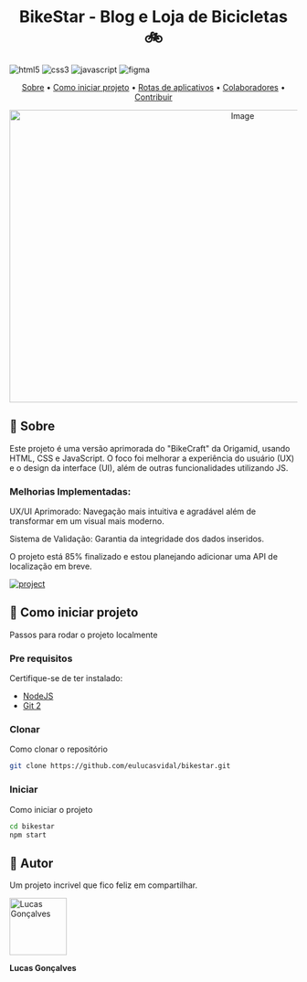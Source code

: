 [JAVASCRIPT__BADGE]: https://img.shields.io/badge/Javascript-000?style=for-the-badge&logo=javascript
[FIGMA__BADGE]:https://img.shields.io/badge/figma-%23F24E1E.svg?style=for-the-badge&logo=figma&logoColor=white
[CSS3__BADGE]: https://img.shields.io/badge/css3-%231572B6.svg?style=for-the-badge&logo=css3&logoColor=white
[HTML5__BADGE]:https://img.shields.io/badge/html5-%23E34F26.svg?style=for-the-badge&logo=html5&logoColor=white
[PROJECT__BADGE]: https://img.shields.io/badge/📱Visit_this_project-000?style=for-the-badge&logo=project
[PROJECT__URL]: https://mybikestar.netlify.app/

<h1 align="center" style="font-weight: bold;">BikeStar - Blog e Loja de Bicicletas 🚲</h1>

![html5][HTML5__BADGE]
![css3][CSS3__BADGE]
![javascript][JAVASCRIPT__BADGE]
![figma][FIGMA__BADGE]

<p align="center">
 <a href="#about">Sobre</a> • 
 <a href="#started">Como iniciar projeto</a> • 
  <a href="#started">Rotas de aplicativos</a> • 
  <a href="#colab">Colaboradores</a> •
 <a href="#contribute">Contribuir</a>
</p>


<p align="center">
    <img width="800" height="512" alt="Image" src="https://github.com/user-attachments/assets/62616105-afbe-47b7-ad46-c98a12e75ccf" />
</p>

<h2 id="started">📌 Sobre</h2>

Este projeto é uma versão aprimorada do "BikeCraft" da Origamid, usando HTML, CSS e JavaScript. O foco foi melhorar a experiência do usuário (UX) e o design da interface (UI), além de outras funcionalidades utilizando JS.

<h3>Melhorias Implementadas:</h3>
UX/UI Aprimorado: Navegação mais intuitiva e agradável além de transformar em um visual mais moderno.

Sistema de Validação: Garantia da integridade dos dados inseridos.

O projeto está 85% finalizado e estou planejando adicionar uma API de localização em breve.

[![project][PROJECT__BADGE]][PROJECT__URL]

<h2 id="started">🚀 Como iniciar projeto</h2>

Passos para rodar o projeto localmente

<h3>Pre requisitos</h3>

Certifique-se de ter instalado:

- [NodeJS](https://github.com/)
- [Git 2](https://github.com)

<h3>Clonar</h3>

Como clonar o repositório

```bash
git clone https://github.com/eulucasvidal/bikestar.git
```

<h3>Iniciar</h3>

Como iniciar o projeto

```bash
cd bikestar
npm start
```

<h2 id="colab">🤝 Autor</h2>

Um projeto incrivel que fico feliz em compartilhar.

<img width="100" alt="Lucas Gonçalves" src="https://github.com/user-attachments/assets/68dc1bec-d699-45e2-b8cc-9a9e032cb6a0" />

**Lucas Gonçalves**


